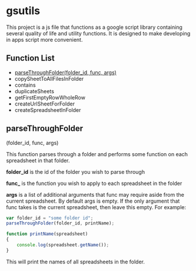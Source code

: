 # gsutils
This project is a js file that functions as a google script library containing several quality of life and utility functions.
It is designed to make developing in apps script more convenient.

## Function List
- [parseThroughFolder(folder_id, func, args)](#parseThroughFolder)
- copySheetToAllFilesInFolder
- contains
- duplicateSheets
- getFirstEmptyRowWholeRow
- createUrlSheetForFolder
- createSpreadsheetInFolder

## parseThroughFolder
(folder_id, func, args)

This function parses through a folder and performs some function on each spreadsheet in that folder. 

**folder_id** is the id of the folder you wish to parse through

**func_** is the function you wish to apply to each spreadsheet in the folder

**args** is a list of additional arguments that func may require aside from the current spreadsheet.
By default args is empty. If the only argument that func takes is the current spreadsheet, then leave this empty. For example:

```javascript
var folder_id = "some folder id";
parseThroughFolder(folder_id, printName);

function printName(spreadsheet)
{
    console.log(spreadsheet.getName());
}

```

This will print the names of all spreadsheets in the folder. 